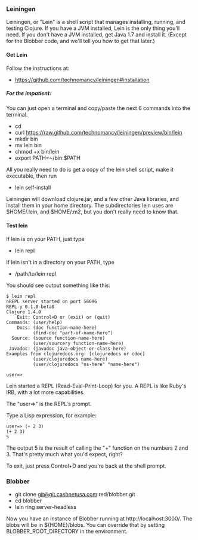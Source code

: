 ### Leiningen

Leiningen, or "Lein" is a shell script that manages installing, running, and testing Clojure.
If you have a JVM installed, Lein is the only thing you'll need.
If you don't have a JVM installed, get Java 1.7 and install it.
(Except for the Blobber code, and we'll tell you how to get that later.)
 
#### Get Lein

Follow the instructions at:
* https://github.com/technomancy/leiningen#installation

##### For the impatient:
You can just open a terminal and copy/paste the next 6 commands into the terminal.
* cd
* curl https://raw.github.com/technomancy/leiningen/preview/bin/lein
* mkdir bin
* mv lein bin
* chmod +x bin/lein
* export PATH=~/bin:$PATH

All you really need to do is get a copy of the lein shell script, make it executable,
then run

* lein self-install

Leiningen will download clojure.jar, and a few other Java libraries, and install them
in your home directory.  The subdirectories lein uses are $HOME/.lein, and $HOME/.m2,
but you don't really need to know that.

#### Test lein

If lein is on your PATH, just type

* lein repl

If lein isn't in a directory on your PATH, type

* /path/to/lein repl

You should see output something like this:

    $ lein repl
    nREPL server started on port 56096
    REPL-y 0.1.0-beta8
    Clojure 1.4.0
        Exit: Control+D or (exit) or (quit)
    Commands: (user/help)
        Docs: (doc function-name-here)
              (find-doc "part-of-name-here")
      Source: (source function-name-here)
              (user/sourcery function-name-here)
     Javadoc: (javadoc java-object-or-class-here)
    Examples from clojuredocs.org: [clojuredocs or cdoc]
              (user/clojuredocs name-here)
              (user/clojuredocs "ns-here" "name-here")
    
    user=> 

Lein started a REPL (Read-Eval-Print-Loop) for you.  A REPL is like Ruby's IRB, 
with a lot more capabilities.

The "user=>" is the REPL's prompt.

Type a Lisp expression, for example:

    user=> (+ 2 3)
    (+ 2 3)
    5

The output 5 is the result of calling the "+" function on the numbers 2 and 3.
That's pretty much what you'd expect, right?

To exit, just press Control+D and you're back at the shell prompt.

### Blobber

* git clone git@git.cashnetusa.com:red/blobber.git
* cd blobber
* lein ring server-headless

Now you have an instance of Blobber running at http://localhost:3000/.
The blobs will be in ${HOME}/blobs.  You can override that by setting BLOBBER_ROOT_DIRECTORY in the environment.

